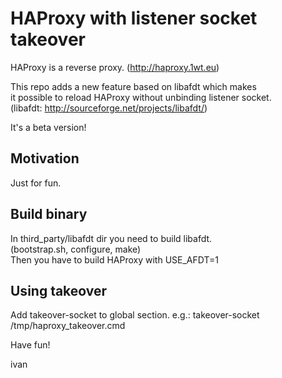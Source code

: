 # HAProxy with listener socket takeover

HAProxy is a reverse proxy. (http://haproxy.1wt.eu)

This repo adds a new feature based on libafdt which makes  
it possible to reload HAProxy without unbinding listener socket.  
(libafdt: http://sourceforge.net/projects/libafdt/)

It's a beta version!

## Motivation

Just for fun.

## Build binary

In third_party/libafdt dir you need to build libafdt.  
(bootstrap.sh, configure, make)  
Then you have to build HAProxy with USE_AFDT=1  

## Using takeover

Add takeover-socket to global section. e.g.:
takeover-socket /tmp/haproxy_takeover.cmd

Have fun!

ivan

